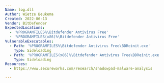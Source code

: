 ```yaml
---
Name: log.dll
Author: Wietze Beukema
Created: 2022-06-13
Vendor: BitDefender
ExpectedLocations:
  - '%PROGRAMFILES%\Bitdefender Antivirus Free'
  - '%PROGRAMFILES(x86)%\Bitdefender Antivirus Free'
VulnerableExecutables:
  - Path: '%PROGRAMFILES%\Bitdefender Antivirus Free\BDReinit.exe'
    Type: Sideloading
  - Path: '%PROGRAMFILES(x86)%\Bitdefender Antivirus Free\BDReinit.exe'
    Type: Sideloading
Resources:
  - https://www.secureworks.com/research/shadowpad-malware-analysis

---
```



